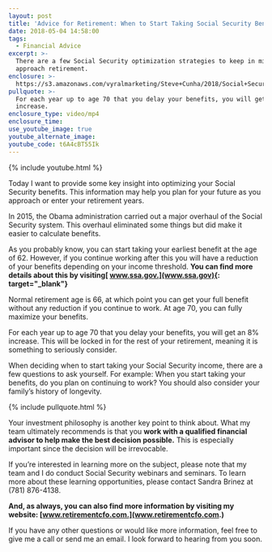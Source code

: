 ```yaml
---
layout: post
title: 'Advice for Retirement: When to Start Taking Social Security Benefits'
date: 2018-05-04 14:58:00
tags:
  - Financial Advice
excerpt: >-
  There are a few Social Security optimization strategies to keep in mind as you
  approach retirement.
enclosure: >-
  https://s3.amazonaws.com/vyralmarketing/Steve+Cunha/2018/Social+Security+Optimization+Strategies.mp4
pullquote: >-
  For each year up to age 70 that you delay your benefits, you will get an 8%
  increase.
enclosure_type: video/mp4
enclosure_time:
use_youtube_image: true
youtube_alternate_image:
youtube_code: t6A4cBT55Ik
---
```


{% include youtube.html %}

Today I want to provide some key insight into optimizing your Social Security benefits. This information may help you plan for your future as you approach or enter your retirement years.

In 2015, the Obama administration carried out a major overhaul of the Social Security system. This overhaul eliminated some things but did make it easier to calculate benefits.

As you probably know, you can start taking your earliest benefit at the age of 62. However, if you continue working after this you will have a reduction of your benefits depending on your income threshold. **You can find more details about this by visiting[ www.ssa.gov.](www.ssa.gov){: target="_blank"}**

Normal retirement age is 66, at which point you can get your full benefit without any reduction if you continue to work. At age 70, you can fully maximize your benefits.

For each year up to age 70 that you delay your benefits, you will get an 8% increase. This will be locked in for the rest of your retirement, meaning it is something to seriously consider.

When deciding when to start taking your Social Security income, there are a few questions to ask yourself. For example: When you start taking your benefits, do you plan on continuing to work? You should also consider your family’s history of longevity.

{% include pullquote.html %}

Your investment philosophy is another key point to think about. What my team ultimately recommends is that you **work with a qualified financial advisor to help make the best decision possible.** This is especially important since the decision will be irrevocable.

If you’re interested in learning more on the subject, please note that my team and I do conduct Social Security webinars and seminars. To learn more about these learning opportunities, please contact Sandra Brinez at (781) 876-4138.

**And, as always, you can also find more information by visiting my website: [www.retirementcfo.com.](www.retirementcfo.com.)**

If you have any other questions or would like more information, feel free to give me a call or send me an email. I look forward to hearing from you soon.